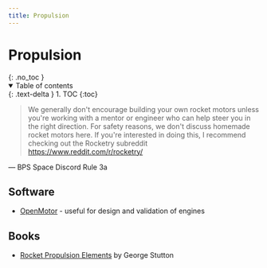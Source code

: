 ```yaml
---
title: Propulsion
---
```


<h1>Propulsion</h1>{: .no_toc }
<details open markdown="block">
  <summary>
    Table of contents
  </summary>
  {: .text-delta }
1. TOC
{:toc}
</details>

> We generally don't encourage building your own rocket motors unless you're
> working with a mentor or engineer who can help steer you in the right direction.
> For safety reasons, we don't discuss homemade rocket motors here. If you're
> interested in doing this, I recommend checking out the Rocketry subreddit
> <https://www.reddit.com/r/rocketry/>

&mdash; BPS Space Discord Rule 3a

## Software

-   [OpenMotor] - useful for design and validation of engines

[openmotor]: https://github.com/reilleya/openMotor

## Books

-   [Rocket Propulsion Elements][rocket-propulsion] by George Stutton

[rocket-propulsion]: https://www.amazon.com/Rocket-Propulsion-Elements-George-Sutton/dp/1118753658
